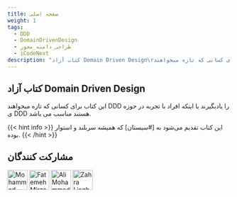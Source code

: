 ```yaml
---
title: صفحه اصلی
weight: 1
tags:
  - DDD
  - DomainDrivenDesign
  - طراحی_دامنه_محور
  - iCodeNext
description: "کتاب آزاد Domain Driven Design\rاین کتاب برای کسانی که تازه میخواهند DDD را یادبگیرند یا اینکه افراد با تجربه در حوزه ی DDD هستند مناسب می باشد."
---
```


## کتاب آزاد Domain Driven Design

این کتاب برای کسانی که تازه میخواهند DDD را یادبگیرند یا اینکه افراد با تجربه در حوزه ی DDD هستند مناسب می باشد.


{{< hint info >}}
این کتاب تقدیم می‌شود به [#سیستان] که همیشه سربلند و استوار بوده.
{{< /hint >}}



## مشارکت کنندگان

<p>
<a href="https://github.com/mohammadKarimi"><img src="https://avatars.githubusercontent.com/u/5300102?v=4" alt="Mohammad Karimi" title="Mohammad Karimi" with="45" style="width:45px;max-width:45px;height:45px" height="45"></a>
<a href="https://github.com/fatemeh-mirzaei"><img src="https://avatars.githubusercontent.com/u/71719790?s=96&v=4" alt="Fatemeh Mirzaei" title="Fatemeh Mirzaei" with="45" style="width:45px;max-width:45px;height:45px" height="45"></a>
<a href="https://github.com/AliMohammadnezhad"><img src="https://avatars.githubusercontent.com/u/62431237?v=4" alt="Ali Mohammadnezhad" title="Ali Mohammadnezhad" with="45" style="width:45px;max-width:45px;height:45px" height="45"></a>
<a href="https://github.com/liaghatmand"><img src="https://avatars.githubusercontent.com/u/88610558?v=4" alt="Zahra Liaghatmand" title="Zahra Liaghatmand" with="45" style="width:45px;max-width:45px;height:45px" height="45"></a>
</p>